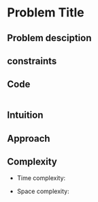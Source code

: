 # Problem Title


## Problem desciption 
<!-- Describe the problem  -->


## constraints


## Code
```cpp

```

## Intuition


## Approach


## Complexity
- Time complexity:


- Space complexity:

